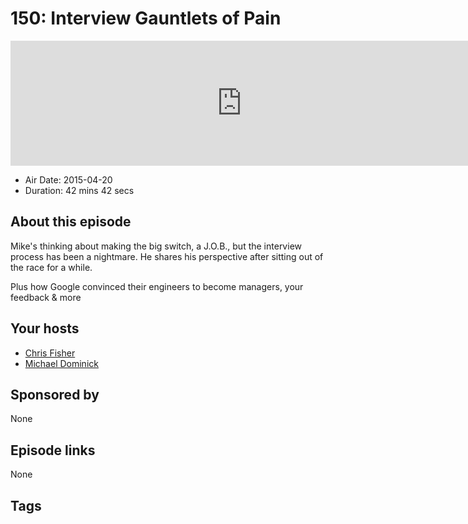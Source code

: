 # 150: Interview Gauntlets of Pain

<iframe src="https://player.fireside.fm/v2/MLf2ZzhC+H1CptJHC?theme=dark" width="740" height="200" frameborder="0" scrolling="no"></iframe>

* Air Date: 2015-04-20
* Duration: 42 mins 42 secs

## About this episode

Mike's thinking about making the big switch, a J.O.B., but the interview process has been a nightmare. He shares his perspective after sitting out of the race for a while.

Plus how Google convinced their engineers to become managers, your feedback & more

## Your hosts
* [Chris Fisher](https://coder.show/hosts/chrislas)
* [Michael Dominick](https://coder.show/hosts/michael)

## Sponsored by

None



## Episode links

None



## Tags

